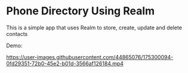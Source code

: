 # Phone Directory Using Realm

This is a simple app that uses Realm to store, create, update and delete contacts

Demo:

https://user-images.githubusercontent.com/44865076/175300094-0fd29351-72b0-45e2-b01d-3566af126184.mp4

